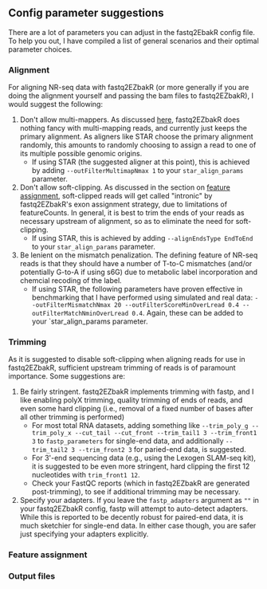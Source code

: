 ## Config parameter suggestions

There are a lot of parameters you can adjust in the fastq2EbakR config file. To help you out, I have compiled a list of general scenarios and their optimal parameter choices.

### Alignment

For aligning NR-seq data with fastq2EZbakR (or more generally if you are doing the alignment yourself and passing the bam files to fastq2EZbakR), I would suggest the following:

1. Don't allow multi-mappers. As discussed [here](https://github.com/simonlabcode/bam2bakR/issues/26), fastq2EZbakR does nothing fancy with multi-mapping reads, and currently just keeps the primary alignment. As aligners like STAR choose the primary alignment randomly, this amounts to randomly choosing to assign a read to one of its multiple possible genomic origins. 
    - If using STAR (the suggested aligner at this point), this is achieved by adding `--outFilterMultimapNmax 1` to your `star_align_params` parameter.
2. Don't allow soft-clipping. As discussed in the section on [feature assignment](features.md), soft-clipped reads will get called "intronic" by fastq2EZbakR's exon assignment strategy, due to limitations of featureCounts. In general, it is best to trim the ends of your reads as necessary upstream of alignment, so as to eliminate the need for soft-clipping.
    - If using STAR, this is achieved by adding `--alignEndsType EndToEnd` to your `star_align_params` parameter.
3. Be lenient on the mismatch penalization. The defining feature of NR-seq reads is that they should have a number of T-to-C mismatches (and/or potentially G-to-A if using s6G) due to metabolic label incorporation and chemcial recoding of the label.
    - If using STAR, the following parameters have proven effective in benchmarking that I have performed using simulated and real data: `--outFilterMismatchNmax 20 --outFilterScoreMinOverLread 0.4 --outFilterMatchNminOverLread 0.4`. Again, these can be added to your `star_align_params parameter.

### Trimming

As it is suggested to disable soft-clipping when aligning reads for use in fastq2EZbakR, sufficient upstream trimming of reads is of paramount importance. Some suggestions are:

1. Be fairly stringent. fastq2EZbakR implements trimming with fastp, and I like enabling polyX trimming, quality trimming of ends of reads, and even some hard clipping (i.e., removal of a fixed number of bases after all other trimming is performed)
    - For most total RNA datasets, adding something like `--trim_poly_g --trim_poly_x --cut_tail --cut_front --trim_tail1 3 --trim_front1 3` to `fastp_parameters` for single-end data, and additionally `--trim_tail2 3 --trim_front2 3` for paried-end data, is suggested.
    - For 3'-end sequencing data (e.g., using the Lexogen SLAM-seq kit), it is suggested to be even more stringent, hard clipping the first 12 nucleotides with `trim_front1 12`.
    - Check your FastQC reports (which in fastq2EZbakR are generated post-trimming), to see if additional trimming may be necessary.
2. Specify your adapters. If you leave the `fastp_adapters` argument as `""` in your fastq2EZbakR config, fastp will attempt to auto-detect adapters. While this is reported to be decently robust for paired-end data, it is much sketchier for single-end data. In either case though, you are safer just specifying your adapters explicitly. 


### Feature assignment


### Output files

